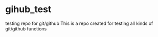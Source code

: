 # gihub_test
testing repo for git/github 
This is a repo created for testing all kinds of git/github functions
